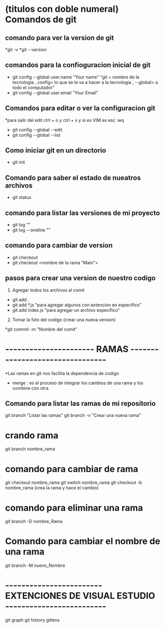 # (titulos con doble numeral) Comandos de git

## comando para ver la version de git 
*git -v
*git --version


## comandos para la confioguracion inicial de git 

* git config --global user.name "Your name" 
 "git = nombre de la tecnologia , config= lo que se le va a hacer a la tecnologia , --global= a todo el computador"
* git config --global user.email "Your Email"

## Comandos para editar o ver la configuracion git

*para salir del edit ctrl + o y ctrl + x y si es VIM es esc :wq

* git config --global --edit
* git config --global --list

## Como iniciar git en un directorio

* git init

## Comando para saber el estado de nueatros archivos
* git status

## comando para listar las versiones de mi proyecto
* git log ""
* git log --oneline ""

## comando para cambiar de version 
* git checkout <id del commit o nombre de la rama>
* git checkout <nombre de la rama "Main">


## pasos para crear una version de nuestro codigo 

1. Agregar todos los archivos al comit 
* git add .
* git add *.js "para agregar algunos con extencion en especifico"
* git add index.js "para agregar un archivo especifico"

2. Tomar la foto del codigo (crear una nueva version)

*git commit -m "Nombre del comit"



# ---------------------- RAMAS --------------------------------

*Las ramas en git nos facilita la dependencia de codigo

- merge : es el proceso de integrar los cambios de una rama y los combine con otra.


## Comando para listar las ramas de mi repositorio 
git branch "Listar las ramas"
git branch -v "Crear una nueva rama"

# crando rama
git branch nombre_rama

# comando para cambiar de rama

git checkout nombre_rama
git switch nombre_rama 
git checkout -b nombre_rama (crea la rama y hace el cambio)

# comando para eliminar una rama

git branch -D nombre_Rama


# Comando para cambiar el nombre de una rama

git branch -M nuevo_Nombre


# ------------------------EXTENCIONES DE VISUAL ESTUDIO -------------------------

git graph
git history
gitlens